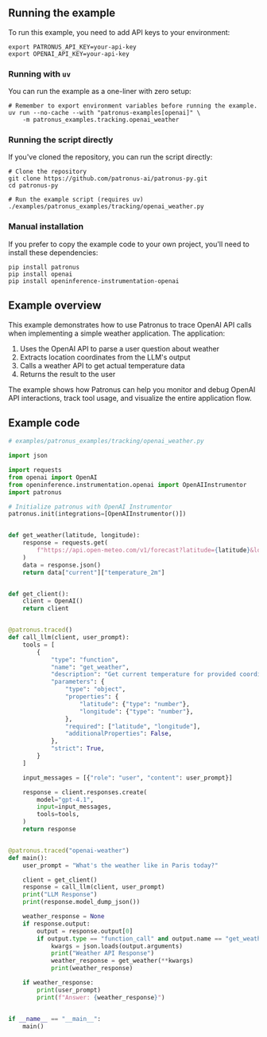 ## Running the example

To run this example, you need to add API keys to your environment:

```shell
export PATRONUS_API_KEY=your-api-key
export OPENAI_API_KEY=your-api-key
```

### Running with `uv`

You can run the example as a one-liner with zero setup:

```shell
# Remember to export environment variables before running the example.
uv run --no-cache --with "patronus-examples[openai]" \
    -m patronus_examples.tracking.openai_weather
```

### Running the script directly

If you've cloned the repository, you can run the script directly:

```shell
# Clone the repository
git clone https://github.com/patronus-ai/patronus-py.git
cd patronus-py

# Run the example script (requires uv)
./examples/patronus_examples/tracking/openai_weather.py
```

### Manual installation

If you prefer to copy the example code to your own project, you'll need to install these dependencies:

```shell
pip install patronus
pip install openai
pip install openinference-instrumentation-openai
```

## Example overview

This example demonstrates how to use Patronus to trace OpenAI API calls when implementing a simple weather application. The application:

1. Uses the OpenAI API to parse a user question about weather
2. Extracts location coordinates from the LLM's output
3. Calls a weather API to get actual temperature data
4. Returns the result to the user

The example shows how Patronus can help you monitor and debug OpenAI API interactions, track tool usage, and visualize the entire application flow.

## Example code

```python
# examples/patronus_examples/tracking/openai_weather.py

import json

import requests
from openai import OpenAI
from openinference.instrumentation.openai import OpenAIInstrumentor
import patronus

# Initialize patronus with OpenAI Instrumentor
patronus.init(integrations=[OpenAIInstrumentor()])


def get_weather(latitude, longitude):
    response = requests.get(
        f"https://api.open-meteo.com/v1/forecast?latitude={latitude}&longitude={longitude}&current=temperature_2m,wind_speed_10m&hourly=temperature_2m,relative_humidity_2m,wind_speed_10m"
    )
    data = response.json()
    return data["current"]["temperature_2m"]


def get_client():
    client = OpenAI()
    return client


@patronus.traced()
def call_llm(client, user_prompt):
    tools = [
        {
            "type": "function",
            "name": "get_weather",
            "description": "Get current temperature for provided coordinates in celsius.",
            "parameters": {
                "type": "object",
                "properties": {
                    "latitude": {"type": "number"},
                    "longitude": {"type": "number"},
                },
                "required": ["latitude", "longitude"],
                "additionalProperties": False,
            },
            "strict": True,
        }
    ]

    input_messages = [{"role": "user", "content": user_prompt}]

    response = client.responses.create(
        model="gpt-4.1",
        input=input_messages,
        tools=tools,
    )
    return response


@patronus.traced("openai-weather")
def main():
    user_prompt = "What's the weather like in Paris today?"

    client = get_client()
    response = call_llm(client, user_prompt)
    print("LLM Response")
    print(response.model_dump_json())

    weather_response = None
    if response.output:
        output = response.output[0]
        if output.type == "function_call" and output.name == "get_weather":
            kwargs = json.loads(output.arguments)
            print("Weather API Response")
            weather_response = get_weather(**kwargs)
            print(weather_response)

    if weather_response:
        print(user_prompt)
        print(f"Answer: {weather_response}")


if __name__ == "__main__":
    main()
```
